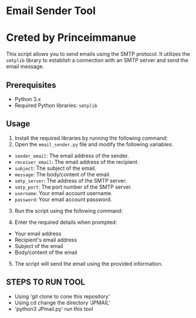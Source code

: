 
# Email Sender Tool
# Creted by Princeimmanue

This script allows you to send emails using the SMTP protocol. It utilizes the `smtplib` library to establish a connection with an SMTP server and send the email message.

## Prerequisites

- Python 3.x
- Required Python libraries: `smtplib`

## Usage

1. Install the required libraries by running the following command:
2. Open the `email_sender.py` file and modify the following variables:
- `sender_email`: The email address of the sender.
- `receiver_email`: The email address of the recipient.
- `subject`: The subject of the email.
- `message`: The body/content of the email.
- `smtp_server`: The address of the SMTP server.
- `smtp_port`: The port number of the SMTP server.
- `username`: Your email account username.
- `password`: Your email account password.

3. Run the script using the following command:

4. Enter the required details when prompted:
- Your email address
- Recipient's email address
- Subject of the email
- Body/content of the email

5. The script will send the email using the provided information. 
## STEPS TO RUN TOOL
- Using 'git clone to cone this repository'
- Using cd change the directory 'JPMAIL'
- 'python3 JPmail.py' run this tool


